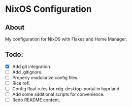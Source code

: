 # NixOS Configuration

## About

My configuration for NixOS with Flakes and Home Manager.


## Todo:

- [x] Add git integration.
- [ ] Add .gitignore.
- [ ] Properly modularize config files.
- [ ] Rice rofi.
- [ ] Config float rules for xdg-desktop-portal in hyprland.
- [ ] Add some additional scripts for convenience.
- [ ] Redo README content.
